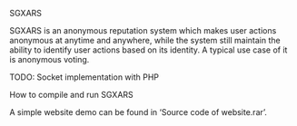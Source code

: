 SGXARS 

SGXARS is an anonymous reputation system which makes user actions anonymous at anytime and anywhere, while the system still maintain the ability to identify user actions based on its identity. A typical use case of it is anonymous voting.

TODO:
  Socket implementation with PHP


How to compile and run SGXARS


A simple website demo can be found in ‘Source code of website.rar’.
